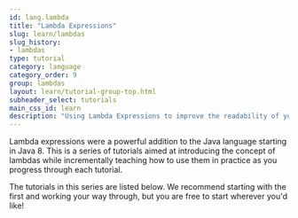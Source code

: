 ```yaml
---
id: lang.lambda
title: "Lambda Expressions"
slug: learn/lambdas
slug_history:
- lambdas
type: tutorial
category: language
category_order: 9
group: lambdas
layout: learn/tutorial-group-top.html
subheader_select: tutorials
main_css_id: learn
description: "Using Lambda Expressions to improve the readability of your code."
---
```


Lambda expressions were a powerful addition to the Java language starting in Java 8. This is a series of tutorials aimed at introducing the concept of lambdas while incrementally teaching how to use them in practice as you progress through each tutorial.

The tutorials in this series are listed below. We recommend starting with the first and working your way through, but you are free to start wherever you'd like!